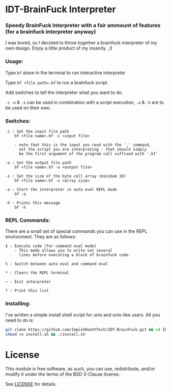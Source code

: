 # IDT-BrainFuck Interpreter
### Speedy BrainFuck Interpreter with a fair ammount of features (for a brainfuck interpreter anyway)

 I was bored, so I decided to throw together a brainfuck interpreter of my own design.
 Enjoy a little product of my insanity. ;3

### Usage:

Type `bf` alone in the terminal to run interactive interpreter
    
Type `bf <file path>.bf` to run a brainfuck script

Add switches to tell the interpreter what you want to do.
    
`-i`  `-o` & `-s` can be used in combination with a script execution, `-a` & `-h` are to be used on their own.
    
### Switches:
    
    -i : Set the input file path 
        bf <file name>.bf -i <input file>
        
        - note that this is the input you read with the ',' command,
          not the script you are interpreting - that should simply 
          be the first argument of the program call suffixed with '.bf'
    
    -o : Set the output file path 
        bf <file name>.bf -o <output file>
    
    -s : Set the size of the byte cell array (minimum 10)
        bf <file name>.bf -s <array size>
    
    -a : Start the interpreter in auto eval REPL mode
        bf -a
    
    -h : Prints this message
        bf -h

### REPL Commands:
There are a small set of special commands you can use in the REPL environment. They are as follows:
    
    $ : Execute code (for command eval mode)
        - This mode allows you to write out several 
          lines before executing a block of brainfuck code.
            
    % : Switch between auto eval and command eval
            
    * : Clears the REPL terminal

    ~ : Exit interpreter
    
    ? : Print this list
    
### Installing:

I've written a simple install shell script for unix and unix-like users. All you need to do is:
    
```sh
git clone https://github.com/ImpishDeathTech/IDT-BrainFuck.git && cd IDT-BrainFuck
chmod +x install.sh && ./install.sh
``` 
# License

This module is free software, as such, you can use, redistribute, and/or modify it under the terms of the BSD 3-Clause license.

See [LICENSE](https://github.com/ImpishDeathTech/IDT-BrainFuck/blob/master/LICENSE) for details.
